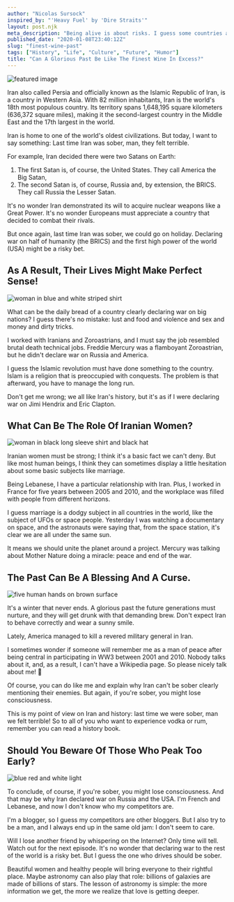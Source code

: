 ```yaml
---
author: "Nicolas Sursock"
inspired_by: "'Heavy Fuel' by 'Dire Straits'"
layout: post.njk
meta_description: "Being alive is about risks. I guess some countries are like artists, declaring war to the world. Past performances are no guarantee for the future."
published_date: "2020-01-08T23:40:12Z"
slug: "finest-wine-past"
tags: ["History", "Life", "Culture", "Future", "Humor"]
title: "Can A Glorious Past Be Like The Finest Wine In Excess?"
---
```


![featured image](https://images.unsplash.com/photo-1604580864964-0462f5d5b1a8?ixlib=rb-4.0.3&ixid=MnwxMjA3fDB8MHxwaG90by1wYWdlfHx8fGVufDB8fHx8&auto=format&fit=crop)

Iran also called Persia and officially known as the Islamic Republic of Iran, is a country in Western Asia. With 82 million inhabitants, Iran is the world's 18th most populous country. Its territory spans 1,648,195 square kilometers (636,372 square miles), making it the second-largest country in the Middle East and the 17th largest in the world.

Iran is home to one of the world's oldest civilizations. But today, I want to say something: Last time Iran was sober, man, they felt terrible.

For example, Iran decided there were two Satans on Earth:
  1. The first Satan is, of course, the United States. They call America the Big Satan,
  2. The second Satan is, of course, Russia and, by extension, the BRICS. They call Russia the Lesser Satan.

It's no wonder Iran demonstrated its will to acquire nuclear weapons like a Great Power. It's no wonder Europeans must appreciate a country that decided to combat their rivals.

But once again, last time Iran was sober, we could go on holiday. Declaring war on half of humanity (the BRICS) and the first high power of the world (USA) might be a risky bet.

## As A Result, Their Lives Might Make Perfect Sense!

![woman in blue and white striped shirt](https://images.unsplash.com/photo-1590794939594-29427298a67f?ixlib=rb-4.0.3&ixid=MnwxMjA3fDB8MHxwaG90by1wYWdlfHx8fGVufDB8fHx8&auto=format&fit=crop&q=80&w=800&h=600)

What can be the daily bread of a country clearly declaring war on big nations? I guess there's no mistake: lust and food and violence and sex and money and dirty tricks.

I worked with Iranians and Zoroastrians, and I must say the job resembled brutal death technical jobs. Freddie Mercury was a flamboyant Zoroastrian, but he didn't declare war on Russia and America.

I guess the Islamic revolution must have done something to the country. Islam is a religion that is preoccupied with conquests. The problem is that afterward, you have to manage the long run.

Don't get me wrong; we all like Iran's history, but it's as if I were declaring war on Jimi Hendrix and Eric Clapton.

## What Can Be The Role Of Iranian Women?

![woman in black long sleeve shirt and black hat](https://images.unsplash.com/photo-1597071058713-6776461d7737?ixlib=rb-4.0.3&ixid=MnwxMjA3fDB8MHxwaG90by1wYWdlfHx8fGVufDB8fHx8&auto=format&fit=crop&q=80&w=800&h=600)

Iranian women must be strong; I think it's a basic fact we can't deny. But like most human beings, I think they can sometimes display a little hesitation about some basic subjects like marriage.

Being Lebanese, I have a particular relationship with Iran. Plus, I worked in France for five years between 2005 and 2010, and the workplace was filled with people from different horizons.

I guess marriage is a dodgy subject in all countries in the world, like the subject of UFOs or space people. Yesterday I was watching a documentary on space, and the astronauts were saying that, from the space station, it's clear we are all under the same sun.

It means we should unite the planet around a project. Mercury was talking about Mother Nature doing a miracle: peace and end of the war.

## The Past Can Be A Blessing And A Curse.

![five human hands on brown surface](https://images.unsplash.com/photo-1556484687-30636164638b?ixlib=rb-4.0.3&ixid=MnwxMjA3fDB8MHxwaG90by1wYWdlfHx8fGVufDB8fHx8&auto=format&fit=crop&q=80&w=800&h=600)

It's a winter that never ends. A glorious past the future generations must nurture, and they will get drunk with that demanding brew. Don't expect Iran to behave correctly and wear a sunny smile.

Lately, America managed to kill a revered military general in Iran.

I sometimes wonder if someone will remember me as a man of peace after being central in participating in WW3 between 2001 and 2010. Nobody talks about it, and, as a result, I can't have a Wikipedia page. So please nicely talk about me! 🙂

Of course, you can do like me and explain why Iran can't be sober clearly mentioning their enemies. But again, if you're sober, you might lose consciousness.

This is my point of view on Iran and history: last time we were sober, man we felt terrible! So to all of you who want to experience vodka or rum, remember you can read a history book.

## Should You Beware Of Those Who Peak Too Early?

![blue red and white light](https://images.unsplash.com/photo-1607791330831-d3dcf312e2d1?ixlib=rb-4.0.3&ixid=MnwxMjA3fDB8MHxwaG90by1wYWdlfHx8fGVufDB8fHx8&auto=format&fit=crop&q=80&w=800&h=600)

To conclude, of course, if you're sober, you might lose consciousness. And that may be why Iran declared war on Russia and the USA. I'm French and Lebanese, and now I don't know who my competitors are.

I'm a blogger, so I guess my competitors are other bloggers. But I also try to be a man, and I always end up in the same old jam: I don't seem to care.

Will I lose another friend by whispering on the Internet? Only time will tell. Watch out for the next episode. It's no wonder that declaring war to the rest of the world is a risky bet. But I guess the one who drives should be sober.

Beautiful women and healthy people will bring everyone to their rightful place. Maybe astronomy can also play that role: billions of galaxies are made of billions of stars. The lesson of astronomy is simple: the more information we get, the more we realize that love is getting deeper. 
